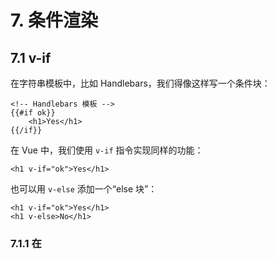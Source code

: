 # 7. 条件渲染

## 7.1 v-if

在字符串模板中，比如 Handlebars，我们得像这样写一个条件块：

    <!-- Handlebars 模板 -->
    {{#if ok}}
        <h1>Yes</h1>
    {{/if}}

在 Vue 中，我们使用 `v-if` 指令实现同样的功能：

    <h1 v-if="ok">Yes</h1>

也可以用 `v-else` 添加一个“else 块”：

    <h1 v-if="ok">Yes</h1>
    <h1 v-else>No</h1>

### 7.1.1 在 <template> 元素上使用 v-if 条件渲染分组

因为 `v-if` 是一个指令，所以必须将它添加到一个元素上。
但是如果想切换多个元素呢？此时可以把一个 `<template>` 元素当做不可见的包裹元素，并在上面使用 `v-if`。
最终的渲染结果将不包含 `<template>` 元素。

查看：[./examples/ch07/1.template.html](./examples/ch07/1.template.html)

    <template v-if="ok">
        <h1>Title</h1>
        <p>Paragraph 1</p>
        <p>Paragraph 2</p>
    </template>

### 7.1.2 v-else

你可以使用 `v-else` 指令来表示 `v-if` 的“else 块”：

查看：[./examples/ch07/2.v-else.html](./examples/ch07/2.v-else.html)

    <div v-if="Math.random() > 0.5">
        Now you see me
    </div>
    <div v-else>
        Now you don't
    </div>


`v-else` 元素必须紧跟在带 `v-if` 或者 `v-else-if` 的元素的后面，
否则它将不会被识别。

### 7.1.3 v-else-if

`v-else-if`，顾名思义，充当 `v-if` 的“else-if 块”，可以连续使用：

查看：[./examples/ch07/3.v-else-if.html](./examples/ch07/3.v-else-if.html)

    <div v-if="type === 'A'">
        A
    </div>
    <div v-else-if="type === 'B'">
        B
    </div>
    <div v-else-if="type === 'C'">
        C
    </div>
    <div v-else>
        Not A/B/C
    </div>

类似于 `v-else`，`v-else-if` 也必须紧跟在带 `v-if` 或者 `v-else-if` 的元素之后。

### 7.1.4 用 key 管理可复用的元素

Vue 会尽可能高效地渲染元素，通常会复用已有元素而不是从头开始渲染。
这么做除了使 Vue 变得非常快之外，还有其它一些好处。
例如，如果你允许用户在不同的登录方式之间切换：

查看：[./examples/ch07/4.no-key.html](./examples/ch07/4.no-key.html)

    <div id="example">
        <template v-if="loginType === 'username'">
            <label>Username</label>
            <input placeholder="Enter your username">
        </template>
        <template v-else>
            <label>Email</label>
            <input placeholder="Enter your email address">
        </template>
        <button type="button" v-on:click=toggleLoginType>
            toggle login type
        </button>
    </div>

    <script>
        var vm = new Vue({
            el: '#example',
            data: {
                loginType: "username"
            },
            methods: {
                toggleLoginType: function () {
                    if ( this.loginType === "username" ) {
                        this.loginType = "email";
                    } else {
                        this.loginType = "username";
                    }
                }
            }
        })
    </script>

那么在上面的代码中切换 `loginType` 将不会清除用户已经输入的内容。
因为两个模板使用了相同的元素，`<input>` 不会被替换掉——仅仅是替换了它的 `placeholder`。

这样也不总是符合实际需求，所以 Vue 为你提供了一种方式来表达“这两个元素是完全独立的，不要复用它们”。
只需添加一个具有唯一值的 key 属性即可：

    <template v-if="loginType === 'username'">
        <label>Username</label>
        <input placeholder="Enter your username" key="username-input">
    </template>
    <template v-else>
        <label>Email</label>
        <input placeholder="Enter your email address" key="email-input">
    </template>

现在，每次切换时，输入框都将被重新渲染。

注意，`<label>` 元素仍然会被高效地复用，因为它们没有添加 `key` 属性。


## 7.2 v-show

另一个用于根据条件展示元素的选项是 `v-show` 指令。用法大致一样：

查看：[./examples/ch07/5.v-show.html](./examples/ch07/5.v-show.html)

    <div id="example">
        <h1 v-show="ok">Hello!</h1>
        <button type="button" v-on:click="toggle">toggle</button>
    </div>

    <script>
        var vm = new Vue({
            el: '#example',
            data: {
                ok: true
            },
            methods: {
                toggle: function () {
                    this.ok = !this.ok;
                }
            }
        })
    </script>

不同的是带有 `v-show` 的元素始终会被渲染并保留在 DOM 中。
`v-show` 只是简单地切换元素的 CSS 属性 `display`。

注意，`v-show` 不支持 `<template>` 元素，也不支持 `v-else`。

## 7.3 v-if vs v-show

`v-if` 是“真正”的条件渲染，因为它会确保在切换过程中条件块内的事件监听器和子组件适当地被销毁和重建。

`v-if` 也是惰性的：如果在初始渲染时条件为假，则什么也不做——直到条件第一次变为真时，才会开始渲染条件块。

相比之下，`v-show` 就简单得多——不管初始条件是什么，元素总是会被渲染，并且只是简单地基于 CSS 进行切换。

一般来说，`v-if` 有更高的切换开销，而 `v-show` 有更高的初始渲染开销。
因此，如果需要非常频繁地切换，则使用 `v-show` 较好；
如果在运行时条件很少改变，则使用 `v-if` 较好。

## 7.4 v-if 与 v-for 一起使用

当 `v-if` 与 `v-for` 一起使用时，`v-for` 具有比 `v-if` 更高的优先级。

请查阅 [列表渲染指南](https://cn.vuejs.org/v2/guide/list.html#v-for-with-v-if) 以获取详细信息。